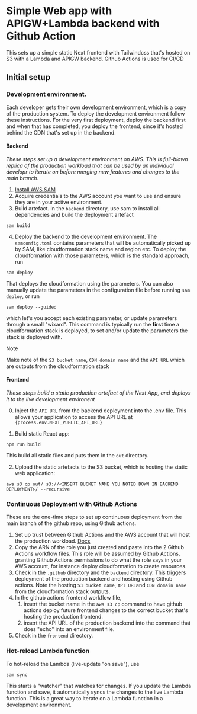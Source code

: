 # Simple Web app with APIGW+Lambda backend with Github Action

This sets up a simple static Next frontend with Tailwindcss that's hosted on S3 with a Lambda and APIGW backend. Github Actions is used for CI/CD

## Initial setup

### Development environment.

Each developer gets their own development environment, which is a copy of the production system. To deploy the development environment follow these instructions. For the very first deployment, deploy the backend first and when that has completed, you deploy the frontend, since it's hosted behind the CDN that's set up in the backend.

#### Backend

_These steps set up a development environment on AWS. This is full-blown replica of the production workload that can be used by an individual developr to iterate on before merging new features and changes to the main branch._

1. [Install AWS SAM](https://docs.aws.amazon.com/serverless-application-model/latest/developerguide/install-sam-cli.html)
2. Acquire credentials to the AWS account you want to use and ensure they are in your active environment.
3. Build artefact. In the `backend` directory, use sam to install all dependencies and build the deployment artefact

```
sam build
```

4. Deploy the backend to the development environment. The `samconfig.toml` contains parameters that will be automatically picked up by SAM, like cloudformation stack name and region etc. To deploy the cloudformation with those parameters, which is the standard approach, run

```
sam deploy
```

That deploys the cloudformation using the parameters. You can also manually update the parameters in the configuration file before running `sam deploy`, or run

```
sam deploy --guided
```

which let's you accept each existing parameter, or update parameters through a small "wixard". This command is typically run the **first** time a cloudformation stack is deployed, to set and/or update the parameters the stack is deployed with.

> [!NOTE]  
> Make note of the `S3 bucket name`, `CDN domain name` and the `API URL` which are outputs from the cloudformation stack

#### Frontend

_These steps build a static production artefact of the Next App, and deploys it to the live development environent_

0. Inject the `API URL` from the backend deployment into the .env file. This allows your application to access the API URL at `{process.env.NEXT_PUBLIC_API_URL}`

1. Build static React app:

```
npm run build
```

This build all static files and puts them in the `out` directory.

2. Upload the static artefacts to the S3 bucket, which is hosting the static web application:

```
aws s3 cp out/ s3://<INSERT BUCKET NAME YOU NOTED DOWN IN BACKEND DEPLOYMENT>/ --recursive
```

### Continuous Deployment with Github Actions

These are the one-time steps to set up continuous deployment from the main branch of the github repo, using Github actions.

1. Set up trust between Github Actions and the AWS account that will host the production workload. [Docs](https://docs.github.com/en/actions/deployment/security-hardening-your-deployments/configuring-openid-connect-in-amazon-web-services)
2. Copy the ARN of the role you just created and paste into the 2 Github Actions workflow files. This role will be assumed by Github Actions, granting Github Actions permissions to do what the role says in your AWS account, for instance deploy cloudformation to create resources.
3. Check in the `.github` directory and the `backend` directory. This triggers deployment of the production backend and hosting using Github actions. Note the hosting `S3 bucket name`, `API URL`and `CDN domain name` from the cloudformation stack outputs.
4. In the github actions frontend workflow file,
   1. insert the bucket name in the `aws s3 cp` command to have github actions deploy future frontend changes to the correct bucket that's hosting the production frontend.
   2. insert the API URL of the production backend into the command that does "echo" into an environment file.
5. Check in the `frontend` directory.

### Hot-reload Lambda function

To hot-reload the Lambda (live-update "on save"), use

```
sam sync
```

This starts a "watcher" that watches for changes. If you update the Lambda function and save, it automatically syncs the changes to the live Lambda function. This is a great way to iterate on a Lambda function in a development environment.
